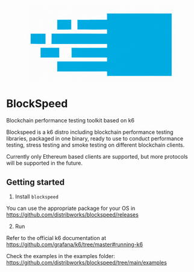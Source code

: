 <p align="center">
<img width="400" src="docs/images/blockspeed-logo.png" alt="BlockSpeed" title="BlockSpeed" />
</p>

# BlockSpeed

Blockchain performance testing toolkit based on k6

Blockspeed is a k6 distro including blockchain performance testing libraries, packaged in one binary, ready to use to conduct performance testing, stress testing and smoke testing on different blockchain clients.

Currently only Ethereum based clients are supported, but more protocols will be supported in the future.

## Getting started

1. Install `blockspeed`

You can use the appropriate package for your OS in https://github.com/distribworks/blockspeed/releases

2. Run

Refer to the official k6 documentation at https://github.com/grafana/k6/tree/master#running-k6

Check the examples in the examples folder: https://github.com/distribworks/blockspeed/tree/main/examples
